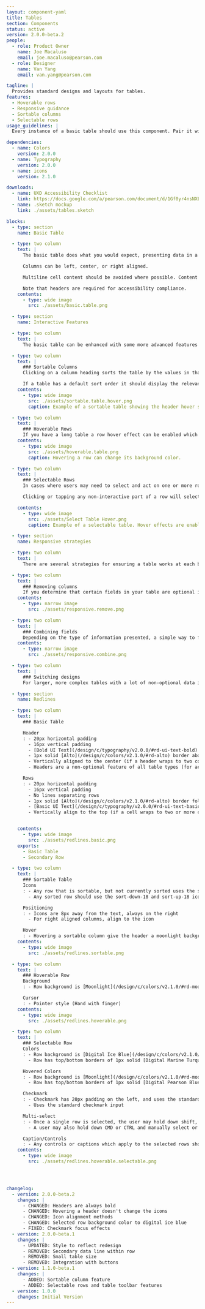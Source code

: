 ```yaml
---
layout: component-yaml
title: Tables
section: Components
status: active
version: 2.0.0-beta.2
people:
  - role: Product Owner
    name: Joe Macaluso
    email: joe.macaluso@pearson.com
  - role: Designer
    name: Van Yang
    email: van.yang@pearson.com

tagline: |
  Provides standard designs and layouts for tables.
features:
  - Hoverable rows
  - Responsive guidance
  - Sortable columns
  - Selectable rows
usage_guidelines: |
  Every instance of a basic table should use this component. Pair it with the toolbar component for more advanced use cases.

dependencies:
  - name: Colors
    version: 2.0.0
  - name: Typography
    version: 2.0.0
  - name: icons
    version: 2.1.0

downloads:
  - name: UXD Accessibility Checklist
    link: https://docs.google.com/a/pearson.com/document/d/1Gf0yr4nsNXLBJIFEHFDVYeI6495Nrwa1caKgvaM-7Bs/edit?usp=sharing
  - name: .sketch mockup
    link: ./assets/tables.sketch

blocks:
  - type: section
    name: Basic Table

  - type: two column
    text: |
      The basic table does what you would expect, presenting data in a static tabular format with headers.

      Columns can be left, center, or right aligned.

      Multiline cell content should be avoided where possible. Content should be top aligned.

      Note that headers are required for accessibility compliance.
    contents:
      - type: wide image
        src: ./assets/basic.table.png

  - type: section
    name: Interactive Features

  - type: two column
    text: |
      The basic table can be enhanced with some more advanced features to handle more complicated use cases.

  - type: two column
    text: |
      ### Sortable Columns
      Clicking on a column heading sorts the table by the values in that column. Selecting the same column heading twice alternates between ascending and descending order.

      If a table has a default sort order it should display the relevant icon at initial presentation.
    contents:
      - type: wide image
        src: ./assets/sortable.table.hover.png
        caption: Example of a sortable table showing the header hover state.

  - type: two column
    text: |
      ### Hoverable Rows
      If you have a long table a row hover effect can be enabled which makes it easier to scan and parse.
    contents:
      - type: wide image
        src: ./assets/hoverable.table.png
        caption: Hovering a row can change its background color.

  - type: two column
    text: |
      ### Selectable Rows
      In cases where users may need to select and act on one or more rows you may add a checkbox column and include a toolbar at the top of the table.

      Clicking or tapping any non-interactive part of a row will select that row. Holding down shift and selecting a second row will select all the intervening rows as well.

    contents:
      - type: wide image
        src: ./assets/Select Table Hover.png
        caption: Example of a selectable table. Hover effects are enabled by default. (Hovering selected rows adds the border effect.)

  - type: section
    name: Responsive strategies

  - type: two column
    text: |
      There are several strategies for ensuring a table works at each breakpoint.

  - type: two column
    text: |
      ### Removing columns
      If you determine that certain fields in your table are optional in nature, you can simply remove them to reduce the overall table width until it fits in mobile viewports.
    contents:
      - type: narrow image
        src: ./assets/responsive.remove.png

  - type: two column  
    text: |
      ### Combining fields
      Depending on the type of information presented, a simple way to fit tables into a smaller viewport is combining multiple columns into one. For example, dedicated First and Last name columns can be joined under 'Name'.
    contents:
      - type: narrow image
        src: ./assets/responsive.combine.png

  - type: two column
    text: |
      ### Switching designs
      For larger, more complex tables with a lot of non-optional data it may be necessary to change from using a table to some other display strategy in the mobile view. For example, you may adopt a list view where each item  can be opened up to view its complete dataset.

  - type: section
    name: Redlines

  - type: two column
    text: |
      ### Basic Table

      Header
      : - 20px horizontal padding
        - 16px vertical padding
        - [Bold UI Text](/design/c/typography/v2.0.0/#rd-ui-text-bold)
        - 1px solid [Alto](/design/c/colors/v2.1.0/#rd-alto) border above and below header row
        - Vertically aligned to the center (if a header wraps to two columns)
        - Headers are a non-optional feature of all table types (for accessibility compliance)

      Rows
      : - 20px horizontal padding
        - 16px vertical padding
        - No lines separating rows
        - 1px solid [Alto](/design/c/colors/v2.1.0/#rd-alto) border following the final row
        - [Basic UI Text](/design/c/typography/v2.0.0/#rd-ui-text-basic)
        - Vertically align to the top (if a cell wraps to two or more columns)


    contents:
      - type: wide image
        src: ./assets/redlines.basic.png
    exports:
      - Basic Table
      - Secondary Row

  - type: two column
    text: |
      ### Sortable Table
      Icons
      : - Any row that is sortable, but not currently sorted uses the sort-inactive-18 icon
        - Any sorted row should use the sort-down-18 and sort-up-18 icons, depending on the current sort order

      Positioning
      : - Icons are 8px away from the text, always on the right
        - For right aligned columns, align to the icon

      Hover
      : - Hovering a sortable column give the header a moonlight background
    contents:
      - type: wide image
        src: ./assets/redlines.sortable.png

  - type: two column
    text: |
      ### Hoverable Row
      Background
      : - Row background is [Moonlight](/design/c/colors/v2.1.0/#rd-moonlight)

      Cursor
      : - Pointer style (Hand with finger)
    contents:
      - type: wide image
        src: ./assets/redlines.hoverable.png

  - type: two column
    text: |
      ### Selectable Row
      Colors
      : - Row background is [Digital Ice Blue](/design/c/colors/v2.1.0/#rd-digital-ice-blue)
        - Row has top/bottom borders of 1px solid [Digital Marine Turquoise](/design/c/colors/v2.1.0/#rd-digital-marine-turquoise)

      Hovered Colors
      : - Row background is [Moonlight](/design/c/colors/v2.1.0/#rd-moonlight)
        - Row has top/bottom borders of 1px solid [Digital Pearson Blue](/design/c/colors/v2.1.0/#rd-digital-pearson-blue)

      Checkmark
      : - Checkmark has 20px padding on the left, and uses the standard 20px padding of the cell contents on the right
        - Uses the standard checkmark input

      Multi-select
      : - Once a single row is selected, the user may hold down shift, click or tap another row, and select every row in between the two
        - A user may also hold down CMD or CTRL and manually select or unselect rows

      Caption/Controls
      : - Any controls or captions which apply to the selected rows should be positioned 28px above or below the main table
    contents:
      - type: wide image
        src: ./assets/redlines.hoverable.selectable.png




changelog:
  - version: 2.0.0-beta.2
    changes: |
      - CHANGED: Headers are always bold
      - CHANGED: Hovering a header doesn't change the icons
      - CHANGED: Icon alignment methods
      - CHANGED: Selected row background color to digital ice blue
      - FIXED: Checkmark focus effects
  - version: 2.0.0-beta.1
    changes: |
      - UPDATED: Style to reflect redesign
      - REMOVED: Secondary data line within row
      - REMOVED: Small table size
      - REMOVED: Integration with buttons
  - version: 1.1.0-beta.1
    changes: |
      - ADDED: Sortable column feature
      - ADDED: Selectable rows and table toolbar features
  - version: 1.0.0
    changes: Initial Version
---
```

